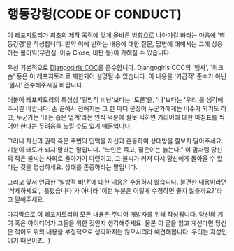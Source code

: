 # 행동강령(CODE OF CONDUCT)

이 레포지토리가 최초의 제작 목적에 맞게 올바른 방향으로 나아가길 바라는 마음에 '행동강령'을 작성합니다. 만약 이에 반하는 내용에 대한 질문, 답변에 대해서는 그에 상응하는 불이익(무관심, 이슈 Close, 비판 등)이 가해질 수 있습니다.

우선 기본적으로 [Djangogirls COC](https://djangogirls.org/coc/ko/)를 준수합니다. Djangogirls COC의 '행사', '워크숍' 등은 이 레포지토리로 제한되어 설명될 수 있습니다. 이 내용을 '가급적' 준수가 아닌 '필시' 준수해주시길 바랍니다.

더불어 레포지토리의 특성상 '일방적 비난'보다는 '토론'을, '나'보다는 '우리'를 생각해주시길 바랍니다. 손 끝에서 전해지는 그 한 마디 문장이 누군가에게는 비수가 되기도 하고, 누군가는 'IT는 좁은 업계'라는 인식 덕분에 잘못 찍히면 커리어에 대한 마침표를 찍어야 한다는 두려움을 느낄 수도 있기 때문입니다.

그러니 자신의 권력 혹은 주변의 인맥을 자신과 혼동하여 상대방을 깔보지 말아주세요. 기분이 태도가 되지 말라는 말입니다. "노인은 죽고, 젊은이는 늙는다." 이 말처럼 당신의 작은 불씨는 사회로 돌아가기 마련이고, 그 불씨가 커져 다시 당신에게 돌아올 수 있다는 것을 명심하세요. 상대를 존중하라는 말입니다.

그리고 앞서 언급한 '일방적 비난'에 대한 내용은 수용하지 않습니다. 불편한 내용이라면 '삭제하세요', '틀렸습니다'가 아니라 '이런 부분은 이렇게 수정하면 좋지 않을까요?'라고 말해주세요.

마지막으로 이 레포지토리의 모든 내용은 주니어 개발자를 위해 작성됩니다. 당신의 기여 혹은 아이디어가 그들을 위한 것인지 생각해주세요. 물론 이 글을 읽고 계신다면 당신은 적어도 위의 내용을 부정적으로 생각하지는 않으시리라 예견해봅니다. 우리는 지성인이기 때문이죠. :)
